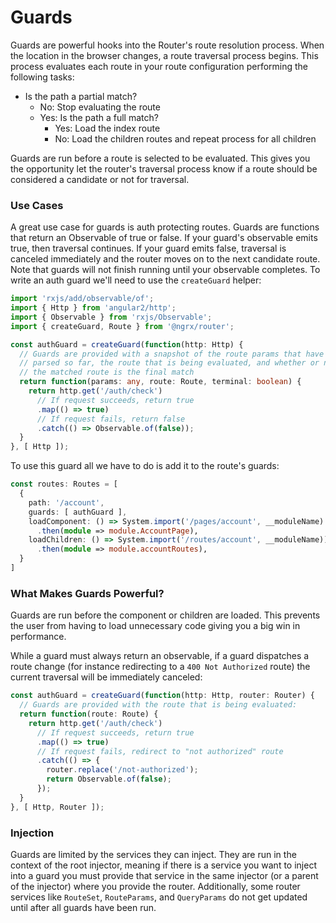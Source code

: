 # Guards
Guards are powerful hooks into the Router's route resolution process. When the location in the browser changes, a route traversal process begins. This process evaluates each route in your route configuration performing the following tasks:

* Is the path a partial match?
  * No: Stop evaluating the route
  * Yes: Is the path a full match?
    * Yes: Load the index route
    * No: Load the children routes and repeat process for all children

Guards are run before a route is selected to be evaluated. This gives you the opportunity let the router's traversal process know if a route should be considered a candidate or not for traversal.

### Use Cases
A great use case for guards is auth protecting routes. Guards are functions that return an Observable of true or false. If your guard's observable emits true, then traversal continues. If your guard emits false, traversal is canceled immediately and the router moves on to the next candidate route. Note that guards will not finish running until your observable completes. To write an auth guard we'll need to use the `createGuard` helper:

```ts
import 'rxjs/add/observable/of';
import { Http } from 'angular2/http';
import { Observable } from 'rxjs/Observable';
import { createGuard, Route } from '@ngrx/router';

const authGuard = createGuard(function(http: Http) {
  // Guards are provided with a snapshot of the route params that have been
  // parsed so far, the route that is being evaluated, and whether or not
  // the matched route is the final match
  return function(params: any, route: Route, terminal: boolean) {
    return http.get('/auth/check')
      // If request succeeds, return true
      .map(() => true)
      // If request fails, return false
      .catch(() => Observable.of(false));
  }
}, [ Http ]);
```

To use this guard all we have to do is add it to the route's guards:

```ts
const routes: Routes = [
  {
    path: '/account',
    guards: [ authGuard ],
    loadComponent: () => System.import('/pages/account', __moduleName)
      .then(module => module.AccountPage),
    loadChildren: () => System.import('/routes/account', __moduleName))
      .then(module => module.accountRoutes),
  }
]
```

### What Makes Guards Powerful?
Guards are run before the component or children are loaded. This prevents the user from having to load unnecessary code giving you a big win in performance.

While a guard must always return an observable, if a guard dispatches a route change (for instance redirecting to a `400 Not Authorized` route) the current traversal will be immediately canceled:

```ts
const authGuard = createGuard(function(http: Http, router: Router) {
  // Guards are provided with the route that is being evaluated:
  return function(route: Route) {
    return http.get('/auth/check')
      // If request succeeds, return true
      .map(() => true)
      // If request fails, redirect to "not authorized" route
      .catch(() => {
        router.replace('/not-authorized');
        return Observable.of(false);
      });
  }
}, [ Http, Router ]);
```

### Injection
Guards are limited by the services they can inject. They are run in the context of the root injector, meaning if there is a service you want to inject into a guard you must provide that service in the same injector (or a parent of the injector) where you provide the router. Additionally, some router services like `RouteSet`, `RouteParams`, and `QueryParams` do not get updated until after all guards have been run.

